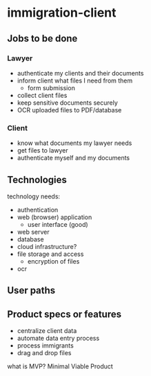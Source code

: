 # immigration-client

## Jobs to be done

### Lawyer

- authenticate my clients and their documents
- inform client what files I need from them
  - form submission
- collect client files
- keep sensitive documents securely
- OCR uploaded files to PDF/database

### Client

- know what documents my lawyer needs
- get files to lawyer
- authenticate myself and my documents

## Technologies

technology needs:

- authentication
- web (browser) application
  - user interface (good)
- web server
- database
- cloud infrastructure?
- file storage and access
  - encryption of files
- ocr

## User paths

## Product specs or features

- centralize client data
- automate data entry process
- process immigrants
- drag and drop files

what is MVP?
Minimal Viable Product
